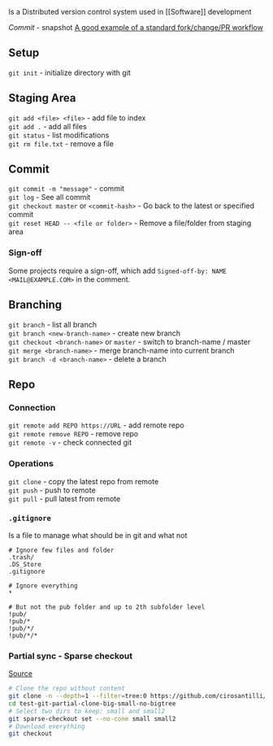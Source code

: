 Is a Distributed version control system used in [[Software]] development

*Commit* - snapshot
[A good example of a standard fork/change/PR workflow](https://gist.github.com/Chaser324/ce0505fbed06b947d962)
## Setup
`git init` - initialize directory with git  
## Staging Area
`git add <file> <file>` - add file to index  
`git add .` - add all files  
`git status` - list modifications  
`git rm file.txt` - remove a file  
## Commit
`git commit -m "message"` - commit  
`git log` - See all commit  
`git checkout master` or `<commit-hash>` - Go back to the latest or specified commit  
`git reset HEAD -- <file or folder>` - Remove a file/folder from staging area  
### Sign-off
Some projects require a sign-off, which add `Signed-off-by: NAME <MAIL@EXAMPLE.COM>` in the comment.
## Branching
`git branch` - list all branch  
`git branch <new-branch-name>` - create new branch  
`git checkout <branch-name>` or `master` - switch to branch-name / master  
`git merge <branch-name>` - merge branch-name into current branch  
`git branch -d <branch-name>` - delete a branch  
## Repo
### Connection
`git remote add REPO https://URL` - add remote repo  
`git remote remove REPO` - remove repo  
`git remote -v` - check connected git  
### Operations
`git clone` - copy the latest repo from remote  
`git push` - push to remote  
`git pull` - pull latest from remote  
### `.gitignore`
Is a file to manage what should be in git and what not
```gitignore
# Ignore few files and folder
.trash/
.DS_Store
.gitignore

# Ignore everything
*

# But not the pub folder and up to 2th subfolder level
!pub/
!pub/*
!pub/*/
!pub/*/*
```
### Partial sync - Sparse checkout
[Source](https://stackoverflow.com/questions/600079/how-do-i-clone-a-subdirectory-only-of-a-git-repository)
```sh
# Clone the repo without content
git clone -n --depth=1 --filter=tree:0 https://github.com/cirosantilli/test-git-partial-clone-big-small-no-bigtree 
cd test-git-partial-clone-big-small-no-bigtree
# Select two dirs to keep: small and small2
git sparse-checkout set --no-cone small small2
# Download everything
git checkout
```